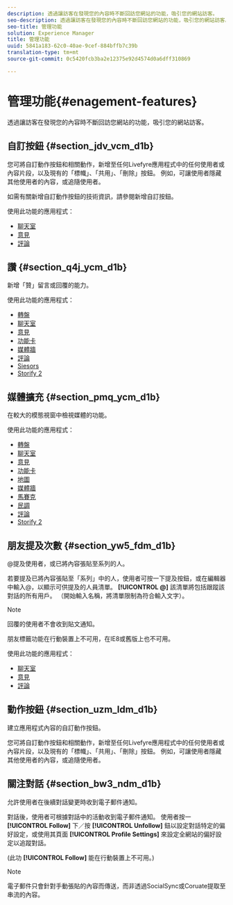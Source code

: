 ```yaml
---
description: 透過讓訪客在發現您的內容時不斷回訪您網站的功能，吸引您的網站訪客。
seo-description: 透過讓訪客在發現您的內容時不斷回訪您網站的功能，吸引您的網站訪客。
seo-title: 管理功能
solution: Experience Manager
title: 管理功能
uuid: 5841a183-62c0-40ae-9cef-884bffb7c39b
translation-type: tm+mt
source-git-commit: 0c5420fcb3ba2e12375e92d4574d0a6dff310869

---
```



# 管理功能{#enagement-features}

透過讓訪客在發現您的內容時不斷回訪您網站的功能，吸引您的網站訪客。

## 自訂按鈕 {#section_jdv_vcm_d1b}

您可將自訂動作按鈕和相關動作，新增至任何Livefyre應用程式中的任何使用者或內容片段，以及現有的「標幟」、「共用」、「刪除」按鈕。 例如，可讓使用者隱藏其他使用者的內容，或追隨使用者。

如需有關新增自訂動作按鈕的技術資訊，請參閱新增自訂按鈕。

使用此功能的應用程式：

* [聊天室](../c-about-apps/c-chat-app/c-chat-app.md#c_chat_app)
* [意見](/help/using/c-about-apps/c-comments/c-comments.md)
* [評論](../c-about-apps/c-reviews-app/c-reviews-app.md#c_reviews_app)

## 讚 {#section_q4j_ycm_d1b}

新增「贊」留言或回覆的能力。

使用此功能的應用程式：

* [轉盤](../c-about-apps/c-carousel-app/c-carousel-app.md#c_carousel_app)
* [聊天室](../c-about-apps/c-chat-app/c-chat-app.md#c_chat_app)
* [意見](/help/using/c-about-apps/c-comments/c-comments.md)
* [功能卡](../c-about-apps/c-feature-card-app/c-feature-card-app.md#c_feature_card_app)
* [媒體牆](../c-about-apps/c-media-wall-app/c-media-wall-app.md#c_media_wall_app)
* [評論](../c-about-apps/c-reviews-app/c-reviews-app.md#c_reviews_app)
* [Siesors](../c-about-apps/c-sidenotes-app/c-sidenotes-app.md#c_sidenotes_app)
* [Storify 2](../c-about-apps/c-storify2/c-storify2.md#c_storify2)

## 媒體擴充 {#section_pmq_ycm_d1b}

在較大的模態視窗中檢視媒體的功能。

使用此功能的應用程式：

* [轉盤](../c-about-apps/c-carousel-app/c-carousel-app.md#c_carousel_app)
* [聊天室](../c-about-apps/c-chat-app/c-chat-app.md#c_chat_app)
* [意見](/help/using/c-about-apps/c-comments/c-comments.md)
* [功能卡](../c-about-apps/c-feature-card-app/c-feature-card-app.md#c_feature_card_app)
* [地圖](../c-about-apps/c-map-app/c-map-app.md#c_map_app)
* [媒體牆](../c-about-apps/c-media-wall-app/c-media-wall-app.md#c_media_wall_app)
* [馬賽克](../c-about-apps/c-mosaic-app/c-mosaic-app.md#c_mosaic_app)
* [民調](../c-about-apps/c-polls-app/c-polls-app.md#c_polls_app)
* [評論](../c-about-apps/c-reviews-app/c-reviews-app.md#c_reviews_app)
* [Storify 2](../c-about-apps/c-storify2/c-storify2.md#c_storify2)

## 朋友提及次數 {#section_yw5_fdm_d1b}

@提及使用者，或已將內容張貼至系列的人。

若要提及已將內容張貼至「系列」中的人，使用者可按一下提及按鈕，或在編輯器中輸入@，以顯示可供提及的人員清單。 **[!UICONTROL @]** 該清單將包括跟蹤該對話的所有用戶。 （開始輸入名稱，將清單限制為符合輸入文字）。

>[!NOTE]
>
>回覆的使用者不會收到貼文通知。

朋友標籤功能在行動裝置上不可用，在IE8或舊版上也不可用。

使用此功能的應用程式：

* [聊天室](../c-about-apps/c-chat-app/c-chat-app.md#c_chat_app)
* [意見](/help/using/c-about-apps/c-comments/c-comments.md)
* [評論](../c-about-apps/c-reviews-app/c-reviews-app.md#c_reviews_app)

## 動作按鈕 {#section_uzm_ldm_d1b}

建立應用程式內容的自訂動作按鈕。

您可將自訂動作按鈕和相關動作，新增至任何Livefyre應用程式中的任何使用者或內容片段，以及現有的「標幟」、「共用」、「刪除」按鈕。 例如，可讓使用者隱藏其他使用者的內容，或追隨使用者。

## 關注對話 {#section_bw3_ndm_d1b}

允許使用者在後續對話變更時收到電子郵件通知。

對話後，使用者可根據對話中的活動收到電子郵件通知。 使用者按一 **[!UICONTROL Follow]** 下／按 **[!UICONTROL Unfollow]** 鈕以設定對話特定的偏好設定，或使用其頁面 **[!UICONTROL Profile Settings]** 來設定全網站的偏好設定以追蹤對話。

(此功 **[!UICONTROL Follow]** 能在行動裝置上不可用。)

>[!NOTE]
>
>電子郵件只會針對手動張貼的內容而傳送，而非透過SocialSync或Coruate提取至串流的內容。

